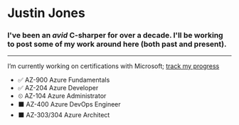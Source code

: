 # Justin Jones

### I've been an *avid* C-sharper for over a decade.  I'll be working to post some of my work around here (both past and present).

---

I’m currently working on certifications with Microsoft; [track my progress](https://docs.microsoft.com/en-us/users/rvajustin/)
 - ✅ AZ-900 Azure Fundamentals
 - ✅ AZ-204 Azure Developer
 - ⏲ AZ-104 Azure Administrator
 - ⬛ AZ-400 Azure DevOps Engineer
 - ⬛ AZ-303/304 Azure Architect
